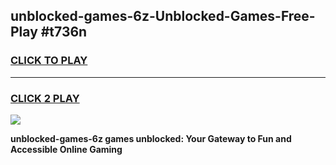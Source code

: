 
## unblocked-games-6z-Unblocked-Games-Free-Play #t736n
<h3>
<a href="https://us.freeplayer.one?title=unblocked-games-6z&ref=9M">CLICK TO PLAY</a></h3>
<hr>

<h3>
<a href="https://us.freeplayer.one?title=unblocked-games-6z&ref=9M">CLICK 2 PLAY</a>
  
</h3>

<a href="https://us.freeplayer.one?title=unblocked-games-6z&ref=9M"><img src="https://clearcache.store/games.png"></a>


**unblocked-games-6z games unblocked: Your Gateway to Fun and Accessible Online Gaming**

